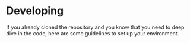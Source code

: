 # Developing
If you already cloned the repository and you know that you need to deep dive in the code, here are some guidelines to set up your environment.
